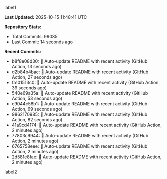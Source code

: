 
label1 
<!-- ACTIVITY_START -->
**Last Updated:** 2025-10-15 11:48:41 UTC

**Repository Stats:**
- Total Commits: 99085
- Last Commit: 14 seconds ago

**Recent Commits:**
- b8f8e08d30: 🤖 Auto-update README with recent activity (GitHub Action, 13 seconds ago)
- d2b84b4bac: 🤖 Auto-update README with recent activity (GitHub Action, 27 seconds ago)
- fa101513c0: 🤖 Auto-update README with recent activity (GitHub Action, 39 seconds ago)
- 540e69a35a: 🤖 Auto-update README with recent activity (GitHub Action, 53 seconds ago)
- c9044c58b1: 🤖 Auto-update README with recent activity (GitHub Action, 69 seconds ago)
- 9862170985: 🤖 Auto-update README with recent activity (GitHub Action, 82 seconds ago)
- 41a9cd4174: 🤖 Auto-update README with recent activity (GitHub Action, 2 minutes ago)
- 77803c9944: 🤖 Auto-update README with recent activity (GitHub Action, 2 minutes ago)
- 6765758eee: 🤖 Auto-update README with recent activity (GitHub Action, 2 minutes ago)
- 2d581e8fae: 🤖 Auto-update README with recent activity (GitHub Action, 2 minutes ago)
<!-- ACTIVITY_END -->

label2
